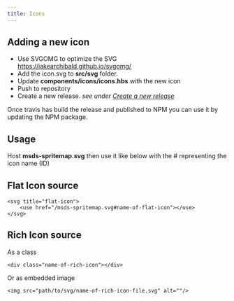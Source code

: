 ```yaml
---
title: Icons
---
```

## Adding a new icon
- Use SVGOMG to optimize the SVG https://jakearchibald.github.io/svgomg/
- Add the icon.svg to **src/svg** folder.
- Update **components/icons/icons.hbs** with the new icon
- Push to repository
- Create a new release. _see under [Create a new release](/docs/creating-a-new-release)_ 

Once travis has build the release and published to NPM you can use it by updating the NPM package.

## Usage
Host **msds-spritemap.svg** then use it like below with the # representing the icon name (ID)

##  Flat Icon source
```
<svg title="flat-icon">
    <use href="/msds-spritemap.svg#name-of-flat-icon"></use>
</svg>
```

##  Rich Icon source
As a class
```
<div class="name-of-rich-icon"></div>
```

Or as embedded image
```
<img src="path/to/svg/name-of-rich-icon-file.svg" alt=""/>
```